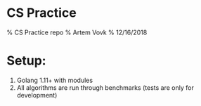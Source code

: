 # CS Practice

% CS Practice repo
% Artem Vovk
% 12/16/2018

# Setup:

1. Golang 1.11+ with modules
1. All algorithms are run through benchmarks (tests are only for development)
